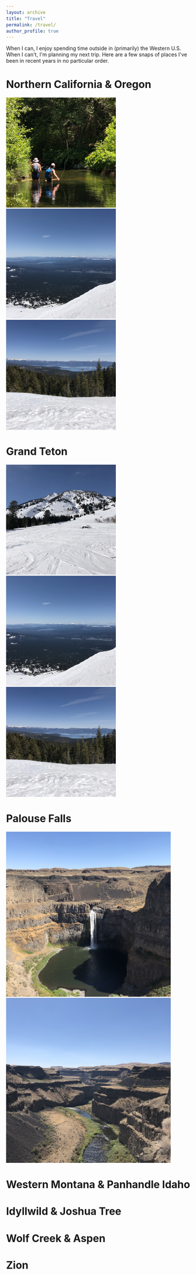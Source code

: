 ```yaml
---
layout: archive
title: "Travel"
permalink: /travel/
author_profile: true
---
```



When I can, I enjoy spending time outside in (primarily) the Western U.S. When I can't, I'm planning my next trip. Here are a few snaps of places I've been in recent years in no particular order.

Northern California & Oregon
==========================
<img src="/files/norcal_fishing.jpg" style="width:300px;"/>
<img src="/files/bachelor_view.jpg" style="width:300px;"/>
<img src="/files/tahoe_view.jpg" style="width:300px;"/>

Grand Teton
===========================
<img src="/files/alberta_peak_bottom.jpg" style="width:300px;"/>
<img src="/files/bachelor_view.jpg" style="width:300px;"/>
<img src="/files/tahoe_view.jpg" style="width:300px;"/>

Palouse Falls
===========================
<img src="/files/palouse_falls.jpg" style="width:450px;"/>
<img src="/files/snake_river_palouse.jpg" style="width:450px;"/>

Western Montana & Panhandle Idaho
===========================

Idyllwild & Joshua Tree
===========================

Wolf Creek & Aspen 
===========================

Zion
===========================
